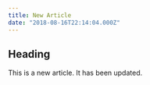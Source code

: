 ```yaml
---
title: New Article
date: "2018-08-16T22:14:04.000Z"
---
```


## Heading

This is a new article. It has been updated.